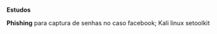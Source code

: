 <strong>Estudos</strong>

<strong>Phishing</strong> para captura de senhas no caso facebook;
<lo>
Kali linux
setoolkit
</lo>
